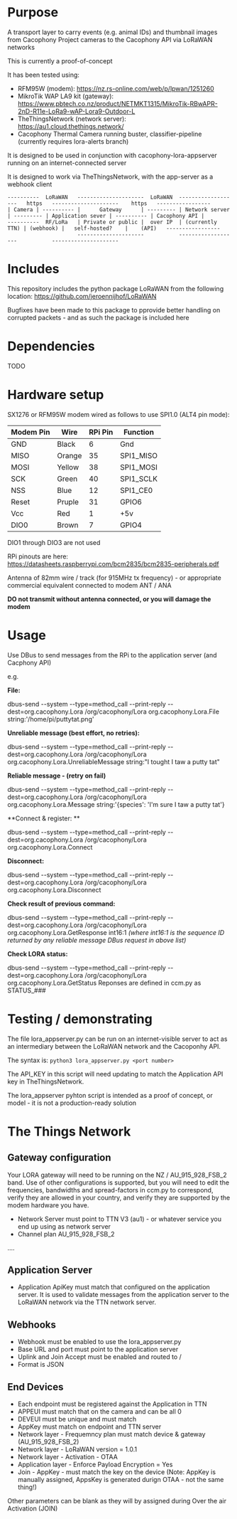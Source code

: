# Purpose

A transport layer to carry events (e.g. animal IDs) and thumbnail images from Cacophony Project cameras to the Cacophony API via LoRaWAN networks

This is currently a proof-of-concept

It has been tested using:
 - RFM95W (modem): https://nz.rs-online.com/web/p/lpwan/1251260
 - MikroTik WAP LA9 kit (gateway): https://www.pbtech.co.nz/product/NETMKT1315/MikroTik-RBwAPR-2nD-R11e-LoRa9-wAP-Lora9-Outdoor-L
 - TheThingsNetwork (network server): https://au1.cloud.thethings.network/
 - Cacophony Thermal Camera running buster, classifier-pipeline (currently requires lora-alerts branch)
 
It is designed to be used in conjunction with cacophony-lora-appserver running on an internet-connected server

It is designed to work via TheThingsNetwork, with the app-server as a webhook client

```
----------  LoRaWAN   ---------------------  LoRaWAN  -------------------   https   ---------------------    https   -----------------
| Camera | ---------- |      Gateway      | --------- | Network server  | --------- | Application sever | ---------- | Cacophony API |
----------  RF/LoRa   | Private or public |  over IP  | (currently TTN) | (webhook) |   self-hosted?    |    (API)   -----------------
                      ---------------------           -------------------           ---------------------
```

# Includes

This repository includes the python package LoRaWAN from the following location:
https://github.com/jeroennijhof/LoRaWAN

Bugfixes have been made to this package to pprovide better handling on corrupted packets - and as such the package is included here



# Dependencies

TODO


# Hardware setup

SX1276 or RFM95W modem wired as follows to use SPI1.0 (ALT4 pin mode):

| Modem Pin | Wire   | RPi Pin | Function  |
|-----------|--------|---------|-----------|
| GND       | Black  | 6       | Gnd       |
| MISO      | Orange | 35      | SPI1_MISO |
| MOSI      | Yellow | 38      | SPI1_MOSI |
| SCK       | Green  | 40      | SPI1_SCLK |
| NSS       | Blue   | 12      | SPI1_CE0  |
| Reset     | Pruple | 31      | GPIO6     |
| Vcc       | Red    | 1       | +5v       |
| DIO0       | Brown  | 7       | GPIO4     |

DIO1 through DIO3 are not used

RPi pinouts are here:
https://datasheets.raspberrypi.com/bcm2835/bcm2835-peripherals.pdf

Antenna of 82mm wire / track (for 915MHz tx frequency) - or appropriate commercial equivalent connected to modem ANT / ANA 

**DO not transmit without antenna connected, or you will damage the modem**

# Usage 

Use DBus to send messages from the RPi to the application server (and Cacphony API)

e.g.

**File:**

dbus-send --system --type=method_call --print-reply        --dest=org.cacophony.Lora /org/cacophony/Lora        org.cacophony.Lora.File string:'/home/pi/puttytat.png'

**Unreliable message (best effort, no retries):**

dbus-send --system --type=method_call --print-reply        --dest=org.cacophony.Lora /org/cacophony/Lora        org.cacophony.Lora.UnreliableMessage string:"I tought I taw a putty tat"

**Reliable message - (retry on fail)**

dbus-send --system --type=method_call --print-reply        --dest=org.cacophony.Lora /org/cacophony/Lora        org.cacophony.Lora.Message string:'{species': 'I'm sure I taw a putty tat'}

**Connect & register: **

dbus-send --system --type=method_call --print-reply        --dest=org.cacophony.Lora /org/cacophony/Lora        org.cacophony.Lora.Connect

**Disconnect:**

dbus-send --system --type=method_call --print-reply        --dest=org.cacophony.Lora /org/cacophony/Lora        org.cacophony.Lora.Disconnect

**Check result of previous command:**

dbus-send --system --type=method_call --print-reply        --dest=org.cacophony.Lora /org/cacophony/Lora        org.cacophony.Lora.GetResponse int16:1
*(where int16:1 is the sequence ID returned by any reliable message DBus request in above list)*

**Check LORA status:**

dbus-send --system --type=method_call --print-reply        --dest=org.cacophony.Lora /org/cacophony/Lora        org.cacophony.Lora.GetStatus 
Reponses are defined in ccm.py as STATUS_###
 
 # Testing / demonstrating
 
 The file lora_appserver.py can be run on an internet-visible server to act as an intermediary between the LoRaWAN network and the Cacoponhy API.
 
 The syntax is:
   ```python3 lora_appserver.py <port number>```

 The API_KEY in this script will need updating to match the Application API key in TheThingsNetwork.
  
 The lora_appserver pyhton script is intended as a proof of concept, or model - it is not a production-ready solution
  
# The Things Network
  
## Gateway configuration
  
 Your LORA gateway will need to be running on the NZ / AU_915_928_FSB_2 band.  Use of other configurations is supported, but you will need to edit the frequencies, bandwidths and spread-factors in ccm.py to correspond, verify they are allowed in your country, and verify they are supported by the modem hardware you have. 
  
 - Network Server must point to TTN V3 (au1) - or whatever service you end up using as network server
 - Channel plan  AU_915_928_FSB_2
 
 ....
  

## Application Server

  - Application ApiKey must match that configured on the application server. It is used to validate messages from the application server to the LoRaWAN network via the TTN network server.

  ## Webhooks
  
 -   Webhook must be enabled to use the lora_appserver.py
 -   Base URL and port must point to the application server
 -   Uplink and Join Accept must be enabled and routed to /
 -   Format is JSON

  ## End Devices
  
  - Each endpoint must be registered against the Application in TTN
  - APPEUI must match that on the camera and can be all 0
  - DEVEUI must be unique and must match
  - AppKey must match on endpoint and TTN server
  - Network layer - Frequemncy plan must match device & gateway (AU_915_928_FSB_2)
  - Network layer - LoRaWAN version = 1.0.1
  - Network layer - Activation - OTAA
  - Application layer - Enforce Payload Encryption = Yes
  - Join - AppKey - must match the key on the device (Note: AppKey is manually assigned, AppsKey is generated durign OTAA - not the same thing!)
  
  Other parameters can be blank as they will by assigned during Over the air Activation (JOIN)
  
  
  
